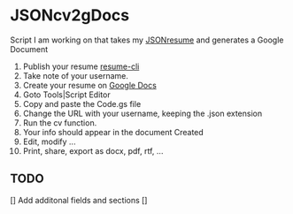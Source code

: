 # JSONcv2gDocs

Script I am working on that takes my [JSONresume](http://jsonresume.org) and generates a Google Document

1.  Publish your resume [resume-cli](https://github.com/jsonresume/resume-cli)
2.  Take note of your username.
3.  Create your resume on [Google Docs](http://docs.google.com)
4.  Goto Tools|Script Editor
5.  Copy and paste the Code.gs file
6.  Change the URL with your username, keeping the .json extension
6.  Run the cv function.
7.  Your info should appear in the document Created
8.  Edit, modify ...
9.  Print, share, export as docx, pdf, rtf, ...



## TODO
[] Add additonal fields and sections
[]
